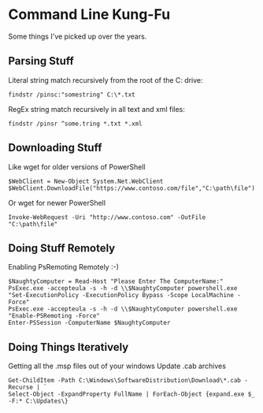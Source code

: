 # Command Line Kung-Fu
Some things I've picked up over the years.
## Parsing Stuff
Literal string match recursively from the root of the C: drive:
```
findstr /pinsc:"somestring" C:\*.txt
```
RegEx string match recursively in all text and xml files:
```
findstr /pinsr ^some.tring *.txt *.xml
```
## Downloading Stuff
Like wget for older versions of PowerShell
```
$WebClient = New-Object System.Net.WebClient
$WebClient.DownloadFile("https://www.contoso.com/file","C:\path\file")
```
Or wget for newer PowerShell
```
Invoke-WebRequest -Uri "http://www.contoso.com" -OutFile "C:\path\file"
```
## Doing Stuff Remotely
Enabling PsRemoting Remotely :-)
```
$NaughtyComputer = Read-Host "Please Enter The ComputerName:"
PsExec.exe -accepteula -s -h -d \\$NaughtyComputer powershell.exe "Set-ExecutionPolicy -ExecutionPolicy Bypass -Scope LocalMachine -Force"
PsExec.exe -accepteula -s -h -d \\$NaughtyComputer powershell.exe "Enable-PSRemoting -Force"
Enter-PSSession -ComputerName $NaughtyComputer
```
## Doing Things Iteratively
Getting  all the .msp files out of your windows Update .cab archives
```
Get-ChildItem -Path C:\Windows\SoftwareDistribution\Download\*.cab -Recurse | `
Select-Object -ExpandProperty FullName | ForEach-Object {expand.exe $_ -F:* C:\Updates\}
```
